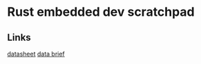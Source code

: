 # Rust embedded dev scratchpad

## Links

[datasheet](https://www.st.com/resource/en/datasheet/stm32f446re.pdf)
[data brief](https://www.st.com/resource/en/data_brief/nucleo-f446re.pdf)
